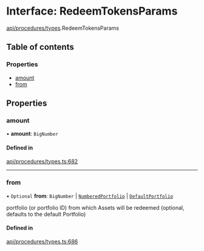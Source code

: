 # Interface: RedeemTokensParams

[api/procedures/types](../wiki/api.procedures.types).RedeemTokensParams

## Table of contents

### Properties

- [amount](../wiki/api.procedures.types.RedeemTokensParams#amount)
- [from](../wiki/api.procedures.types.RedeemTokensParams#from)

## Properties

### amount

• **amount**: `BigNumber`

#### Defined in

[api/procedures/types.ts:682](https://github.com/PolymeshAssociation/polymesh-sdk/blob/079537ad/src/api/procedures/types.ts#L682)

___

### from

• `Optional` **from**: `BigNumber` \| [`NumberedPortfolio`](../wiki/api.entities.NumberedPortfolio.NumberedPortfolio) \| [`DefaultPortfolio`](../wiki/api.entities.DefaultPortfolio.DefaultPortfolio)

portfolio (or portfolio ID) from which Assets will be redeemed (optional, defaults to the default Portfolio)

#### Defined in

[api/procedures/types.ts:686](https://github.com/PolymeshAssociation/polymesh-sdk/blob/079537ad/src/api/procedures/types.ts#L686)
